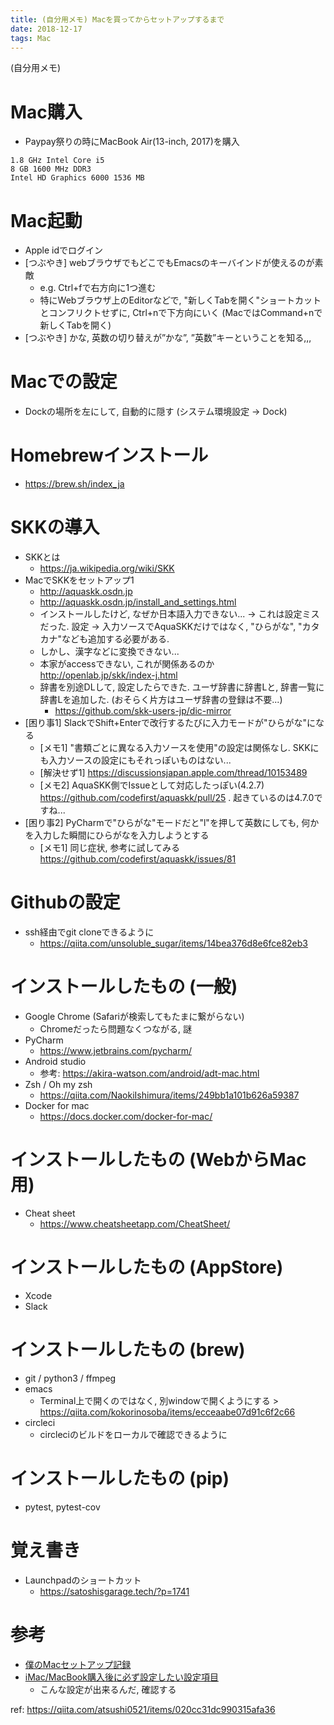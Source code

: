 ```yaml
---
title: (自分用メモ) Macを買ってからセットアップするまで
date: 2018-12-17 
tags: Mac
---
```


(自分用メモ)

# Mac購入
* Paypay祭りの時にMacBook Air(13-inch, 2017)を購入

```
1.8 GHz Intel Core i5
8 GB 1600 MHz DDR3
Intel HD Graphics 6000 1536 MB
```

# Mac起動
* Apple idでログイン
* [つぶやき] webブラウザでもどこでもEmacsのキーバインドが使えるのが素敵
    * e.g. Ctrl+fで右方向に1つ進む
    * 特にWebブラウザ上のEditorなどで, "新しくTabを開く"ショートカットとコンフリクトせずに, Ctrl+nで下方向にいく (MacではCommand+nで新しくTabを開く)
* [つぶやき] かな, 英数の切り替えが”かな”, ”英数”キーということを知る,,,

# Macでの設定
* Dockの場所を左にして, 自動的に隠す (システム環境設定 -> Dock)

# Homebrewインストール
* https://brew.sh/index_ja

# SKKの導入
* SKKとは
    * https://ja.wikipedia.org/wiki/SKK
* MacでSKKをセットアップ1
    * http://aquaskk.osdn.jp
    * http://aquaskk.osdn.jp/install_and_settings.html
    * インストールしたけど, なぜか日本語入力できない... -> これは設定ミスだった. 設定 -> 入力ソースでAquaSKKだけではなく, "ひらがな", "カタカナ"なども追加する必要がある.
    * しかし、漢字などに変換できない...
    * 本家がaccessできない, これが関係あるのか http://openlab.jp/skk/index-j.html
    * 辞書を別途DLして, 設定したらできた. ユーザ辞書に辞書Lと, 辞書一覧に辞書Lを追加した. (おそらく片方はユーザ辞書の登録は不要...)
        * https://github.com/skk-users-jp/dic-mirror
* [困り事1] SlackでShift+Enterで改行するたびに入力モードが"ひらがな"になる
    * [メモ1] "書類ごとに異なる入力ソースを使用"の設定は関係なし. SKKにも入力ソースの設定にもそれっぽいものはない...
    * [解決せず1] https://discussionsjapan.apple.com/thread/10153489
    * [メモ2] AquaSKK側でIssueとして対応したっぽい(4.2.7) https://github.com/codefirst/aquaskk/pull/25 . 起きているのは4.7.0ですね...
* [困り事2] PyCharmで"ひらがな"モードだと"l"を押して英数にしても, 何かを入力した瞬間にひらがなを入力しようとする
    * [メモ1] 同じ症状, 参考に試してみる https://github.com/codefirst/aquaskk/issues/81

# Githubの設定
* ssh経由でgit cloneできるように
    * https://qiita.com/unsoluble_sugar/items/14bea376d8e6fce82eb3

# インストールしたもの (一般)
* Google Chrome (Safariが検索してもたまに繋がらない)
    * Chromeだったら問題なくつながる, 謎
* PyCharm
    * https://www.jetbrains.com/pycharm/
* Android studio
    * 参考: https://akira-watson.com/android/adt-mac.html
* Zsh / Oh my zsh
    * https://qiita.com/NaokiIshimura/items/249bb1a101b626a59387
* Docker for mac
    * https://docs.docker.com/docker-for-mac/

# インストールしたもの (WebからMac用)
* Cheat sheet
    * https://www.cheatsheetapp.com/CheatSheet/

# インストールしたもの (AppStore)
* Xcode
* Slack

# インストールしたもの (brew)
* git / python3 / ffmpeg
* emacs
    * Terminal上で開くのではなく, 別windowで開くようにする > https://qiita.com/kokorinosoba/items/ecceaabe07d91c6f2c66
* circleci
    * circleciのビルドをローカルで確認できるように

# インストールしたもの (pip)
* pytest, pytest-cov

# 覚え書き
* Launchpadのショートカット
    * https://satoshisgarage.tech/?p=1741

# 参考
* [僕のMacセットアップ記録](https://qiita.com/taktod/items/308352c35e52fd015d35)
* [iMac/MacBook購入後に必ず設定したい設定項目](https://qiita.com/ryuichi1208/items/5905240f3bfce793b33d)
    * こんな設定が出来るんだ, 確認する

ref: https://qiita.com/atsushi0521/items/020cc31dc990315afa36